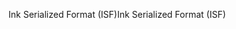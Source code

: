 <span data-ttu-id="0711b-101">Ink Serialized Format (ISF)</span><span class="sxs-lookup"><span data-stu-id="0711b-101">Ink Serialized Format (ISF)</span></span>